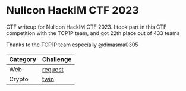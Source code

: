 # Nullcon HackIM CTF 2023
CTF writeup for Nullcon HackIM CTF 2023. I took part in this CTF competition with the TCP1P team, and got 22th place out of 433 teams

Thanks to the TCP1P team especially @dimasma0305

| Category | Challenge |
| --- | --- |
| Web | [reguest](/Nullcon%20HackIM%20CTF%202023/reguest/)
| Crypto | [twin](/Nullcon%20HackIM%20CTF%202023/twin/)